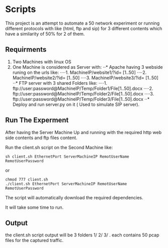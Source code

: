 # Scripts

This project is an attempt to automate a 50 network experiment or running different protocols with like (html, ftp and sip) for 3 different contents which have a similarity of 50% for 2 of them. 

## Requirments

1. Two Machines with linux OS
2. One Machine is considered as Server with:
⋅⋅* Apache having 3 webside runing on the urls like:
⋅⋅⋅⋅1. MachineIP/website1/?id= [1..50]
⋅⋅⋅⋅2. MachineIP/website2/?id= [1..50]
⋅⋅⋅⋅3. MachineIP/website3/?id= [1..50]
⋅⋅* FTP server with 3 shared Folders like:
⋅⋅⋅⋅1. ftp://user:password@MachineIP/Temp/Folder1/File[1..50].docx
⋅⋅⋅⋅2. ftp://user:password@MachineIP/Temp/Folder2/File[1..50].docx
⋅⋅⋅⋅3. ftp://user:password@MachineIP/Temp/Folder3/File[1..50].docx
⋅⋅* Deploy and run server.py on it ( Used to simulate SIP server).

## Run The Experment

After having the Server Machine Up and running with the required http web side contents and ftp files content.

Run the client.sh script on the Second Machine like:

```
sh client.sh EthernetPort ServerMachineIP RemotUserName RemotUserPassword
```

or 

```
chmod 777 client.sh
./client.sh EthernetPort ServerMachineIP RemotUserName RemotUserPassword
```

The script will automatically download the required dependencies.

It will take some time to run. 

## Output

the client.sh script output will be 3 folders 1/ 2/ 3/ . each contains 50 pcap files for the captured traffic.
